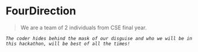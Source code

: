 # FourDirection

> We are a team of 2 individuals from CSE final year.

_```The coder hides behind the mask of our disguise and who we will be in this hackathon, will be best of all the times!```_
